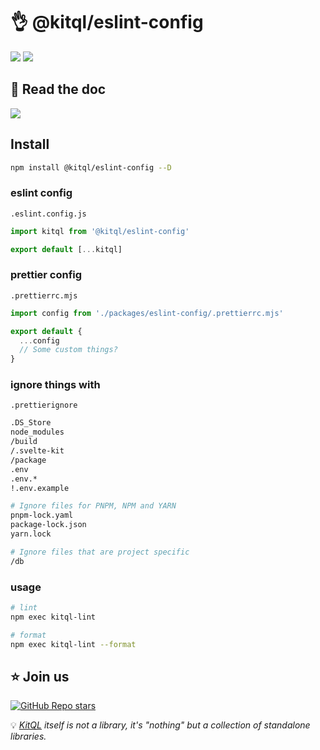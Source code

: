 # 👌 @kitql/eslint-config

[![](https://img.shields.io/npm/v/@kitql/eslint-config?color=&logo=npm)](https://www.npmjs.com/package/@kitql/eslint-config)
[![](https://img.shields.io/npm/dm/@kitql/eslint-config?&logo=npm)](https://www.npmjs.com/package/@kitql/eslint-config)

## 📖 Read the doc

[![](https://img.shields.io/badge/Documentation%20of-kitql%20lint%20format-FF3E00.svg?style=flat&logo=stackblitz&logoColor=FF3E00)](https://kitql.dev/docs/tools/08_eslint-config)

## Install

```bash
npm install @kitql/eslint-config --D
```

### eslint config

`.eslint.config.js`

```js
import kitql from '@kitql/eslint-config'

export default [...kitql]
```

### prettier config

`.prettierrc.mjs`

```js
import config from './packages/eslint-config/.prettierrc.mjs'

export default {
  ...config
  // Some custom things?
}
```

### ignore things with

`.prettierignore`

```bash
.DS_Store
node_modules
/build
/.svelte-kit
/package
.env
.env.*
!.env.example

# Ignore files for PNPM, NPM and YARN
pnpm-lock.yaml
package-lock.json
yarn.lock

# Ignore files that are project specific
/db
```

### usage

```bash
# lint
npm exec kitql-lint

# format
npm exec kitql-lint --format
```

## ⭐️ Join us

[![GitHub Repo stars](https://img.shields.io/github/stars/jycouet/kitql?logo=github&label=KitQL&color=#4ACC31)](https://github.com/jycouet/kitql)

💡 _[KitQL](https://www.kitql.dev/docs) itself is not a library, it's "nothing" but a collection of
standalone libraries._

